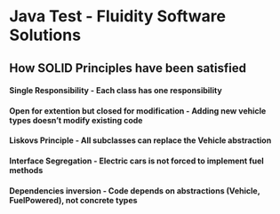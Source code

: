 # Java Test - Fluidity Software Solutions

##	How SOLID Principles have been satisfied
#### Single Responsibility - Each class has one responsibility
#### Open for extention but closed for modification - Adding new vehicle types doesn’t modify existing code
#### Liskovs Principle - All subclasses can replace the Vehicle abstraction
#### Interface Segregation - Electric cars is not forced to implement fuel methods
#### Dependencies inversion - Code depends on abstractions (Vehicle, FuelPowered), not concrete types
